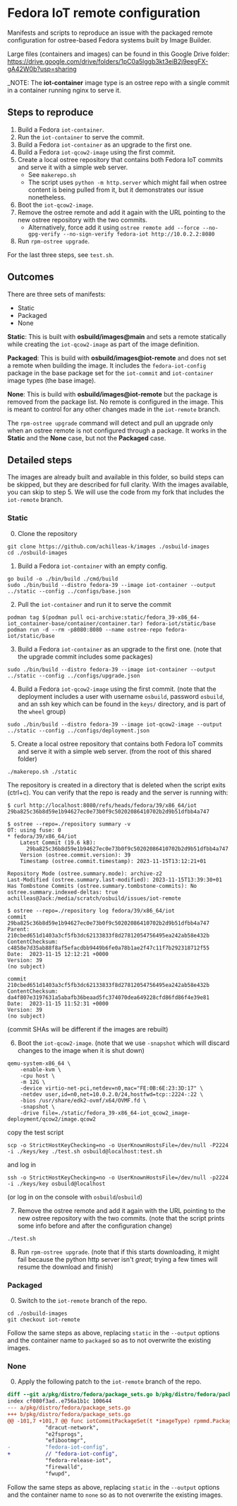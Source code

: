 # Fedora IoT remote configuration

Manifests and scripts to reproduce an issue with the packaged remote configuration for ostree-based Fedora systems built by Image Builder.

Large files (containers and images) can be found in this Google Drive folder:
https://drive.google.com/drive/folders/1pC0a5lggb3kt3eiB2j9eegFX-gA42W0b?usp=sharing

_NOTE: The **iot-container** image type is an ostree repo with a single commit in a container running nginx to serve it.

## Steps to reproduce

1. Build a Fedora `iot-container`.
2. Run the `iot-container` to serve the commit.
3. Build a Fedora `iot-container` as an upgrade to the first one.
4. Build a Fedora `iot-qcow2-image` using the first commit.
5. Create a local ostree repository that contains both Fedora IoT commits and serve it with a simple web server.
    - See `makerepo.sh`
    - The script uses `python -m http.server` which might fail when ostree content is being pulled from it, but it demonstrates our issue nonetheless.
6. Boot the `iot-qcow2-image`.
7. Remove the ostree remote and add it again with the URL pointing to the new ostree repository with the two commits.
    - Alternatively, force add it using `ostree remote add --force --no-gpg-verify --no-sign-verify fedora-iot http://10.0.2.2:8080`
8. Run `rpm-ostree upgrade`.

For the last three steps, see `test.sh`.

## Outcomes

There are three sets of manifests:
- Static
- Packaged
- None

**Static**: This is built with **osbuild/images@main** and sets a remote statically while creating the `iot-qcow2-image` as part of the image definition.

**Packaged**: This is build with **osbuild/images@iot-remote** and does not set a remote when building the image.  It includes the `fedora-iot-config` package in the base package set for the `iot-commit` and `iot-container` image types (the base image).

**None**: This is build with **osbuild/images@iot-remote** but the package is removed from the package list.  No remote is configured in the image.  This is meant to control for any other changes made in the `iot-remote` branch.

The `rpm-ostree upgrade` command will detect and pull an upgrade only when an ostree remote is not configured through a package.  It works in the **Static** and the **None** case, but not the **Packaged** case.

## Detailed steps

The images are already built and available in this folder, so build steps can be skipped, but they are described for full clarity.
With the images available, you can skip to step 5.
We will use the code from my fork that includes the `iot-remote` branch.

### Static

0. Clone the repository
```
git clone https://github.com/achilleas-k/images ./osbuild-images
cd ./osbuild-images
```

1. Build a Fedora `iot-container` with an empty config.
```
go build -o ./bin/build ./cmd/build
sudo ./bin/build --distro fedora-39 --image iot-container --output ../static --config ../configs/base.json
```

2. Pull the `iot-container` and run it to serve the commit
```
podman tag $(podman pull oci-archive:static/fedora_39-x86_64-iot_container-base/container/container.tar) fedora-iot/static/base
podman run -d --rm -p8080:8080 --name ostree-repo fedora-iot/static/base
```

3. Build a Fedora `iot-container` as an upgrade to the first one.
(note that the upgrade commit includes some packages)
```
sudo ./bin/build --distro fedora-39 --image iot-container --output ../static --config ../configs/upgrade.json
```

4. Build a Fedora `iot-qcow2-image` using the first commit.
(note that the deployment includes a user with username `osbuild`, password `osbuild`, and an ssh key which can be found in the `keys/` directory, and is part of the `wheel` group)
```
sudo ./bin/build --distro fedora-39 --image iot-qcow2-image --output ../static --config ../configs/deployment.json
```

5. Create a local ostree repository that contains both Fedora IoT commits and serve it with a simple web server.
(from the root of this shared folder)
```
./makerepo.sh ./static
```
The repository is created in a directory that is deleted when the script exits (ctrl+c).
You can verify that the repo is ready and the server is running with:
```
$ curl http://localhost:8080/refs/heads/fedora/39/x86_64/iot
29ba825c36b8d59e1b94627ec0e73b0f9c50202086410702b2d9b51dfbb4a747

$ ostree --repo=./repository summary -v
OT: using fuse: 0
* fedora/39/x86_64/iot
    Latest Commit (19.6 kB):
      29ba825c36b8d59e1b94627ec0e73b0f9c50202086410702b2d9b51dfbb4a747
    Version (ostree.commit.version): 39
    Timestamp (ostree.commit.timestamp): 2023-11-15T13:12:21+01

Repository Mode (ostree.summary.mode): archive-z2
Last-Modified (ostree.summary.last-modified): 2023-11-15T13:39:30+01
Has Tombstone Commits (ostree.summary.tombstone-commits): No
ostree.summary.indexed-deltas: true
achilleas@Jack:/media/scratch/osbuild/issues/iot-remote

$ ostree --repo=./repository log fedora/39/x86_64/iot
commit 29ba825c36b8d59e1b94627ec0e73b0f9c50202086410702b2d9b51dfbb4a747
Parent:  210cbed651d1403a3cf5fb3dc62133833f8d27812054756495ea242ab58e432b
ContentChecksum:  c4858e7d35ab88f8af5efacdbb9449b6fe0a78b1ae2f47c11f7b292318712f55
Date:  2023-11-15 12:12:21 +0000
Version: 39
(no subject)

commit 210cbed651d1403a3cf5fb3dc62133833f8d27812054756495ea242ab58e432b
ContentChecksum:  da4f807e3197631a5abafb36beaad5fc374070dea649228cfd86fd86f4e39e81
Date:  2023-11-15 11:52:31 +0000
Version: 39
(no subject)
```

(commit SHAs will be different if the images are rebuilt)

6. Boot the `iot-qcow2-image`.
(note that we use `-snapshot` which will discard changes to the image when it is shut down)
```
qemu-system-x86_64 \
    -enable-kvm \
    -cpu host \
    -m 12G \
    -device virtio-net-pci,netdev=n0,mac="FE:0B:6E:23:3D:17" \
    -netdev user,id=n0,net=10.0.2.0/24,hostfwd=tcp::2224-:22 \
    -bios /usr/share/edk2-ovmf/x64/OVMF.fd \
    -snapshot \
    -drive file=./static/fedora_39-x86_64-iot_qcow2_image-deployment/qcow2/image.qcow2
```
copy the test script
```
scp -o StrictHostKeyChecking=no -o UserKnownHostsFile=/dev/null -P2224 -i ./keys/key ./test.sh osbuild@localhost:test.sh

```
and log in
```
ssh -o StrictHostKeyChecking=no -o UserKnownHostsFile=/dev/null -p2224 -i ./keys/key osbuild@localhost
```
(or log in on the console with `osbuild`/`osbuild`)

7. Remove the ostree remote and add it again with the URL pointing to the new ostree repository with the two commits.
(note that the script prints some info before and after the configuration change)
```
./test.sh
```

8. Run `rpm-ostree upgrade`.
(note that if this starts downloading, it might fail because the python http server isn't _great_; trying a few times will resume the download and finish)

### Packaged

0. Switch to the `iot-remote` branch of the repo.
```
cd ./osbuild-images
git checkout iot-remote
```

Follow the same steps as above, replacing `static` in the `--output` options and the container name to `packaged` so as to not overwrite the existing images.

### None

0. Apply the following patch to the `iot-remote` branch of the repo.

```patch
diff --git a/pkg/distro/fedora/package_sets.go b/pkg/distro/fedora/package_sets.go
index cf080f3ad..e756a1b1c 100644
--- a/pkg/distro/fedora/package_sets.go
+++ b/pkg/distro/fedora/package_sets.go
@@ -101,7 +101,7 @@ func iotCommitPackageSet(t *imageType) rpmmd.PackageSet {
 			"dracut-network",
 			"e2fsprogs",
 			"efibootmgr",
-			"fedora-iot-config",
+			// "fedora-iot-config",
 			"fedora-release-iot",
 			"firewalld",
 			"fwupd",
```

Follow the same steps as above, replacing `static` in the `--output` options and the container name to `none` so as to not overwrite the existing images.
